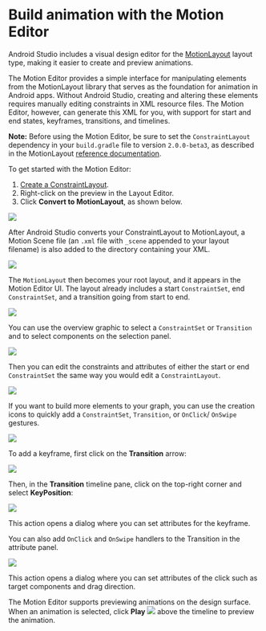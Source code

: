 # Build animation with the Motion Editor

Android Studio includes a visual design editor for the [MotionLayout](https://developer.android.com/training/constraint-layout/motionlayout) layout type, making it easier to create and preview animations.

The Motion Editor provides a simple interface for manipulating elements from the MotionLayout library that serves as the foundation for animation in Android apps. Without Android Studio, creating and altering these elements requires manually editing constraints in XML resource files. The Motion Editor, however, can generate this XML for you, with support for start and end states, keyframes, transitions, and timelines.

**Note:** Before using the Motion Editor, be sure to set the `ConstraintLayout` dependency in your `build.gradle` file to version `2.0.0-beta3`, as described in the MotionLayout [reference documentation](https://developer.android.com/training/constraint-layout/motionlayout#getting_started).

To get started with the Motion Editor:

1.  [Create a ConstraintLayout](https://developer.android.com/training/constraint-layout#add-constraintlayout-to-your-project).
2.  Right\-click on the preview in the Layout Editor.
3.  Click **Convert to MotionLayout**, as shown below.

![](https://developer.android.com/studio/images/write/motion-editor-convert.png)

After Android Studio converts your ConstraintLayout to MotionLayout, a Motion Scene file (an `.xml` file with `_scene` appended to your layout filename) is also added to the directory containing your XML.

![](https://developer.android.com/studio/images/write/convert_to_motion_layout.png)

The `MotionLayout` then becomes your root layout, and it appears in the Motion Editor UI. The layout already includes a start `ConstraintSet`, end `ConstraintSet`, and a transition going from start to end.

![](https://developer.android.com/studio/images/write/start_end_constraint_set.png)

You can use the overview graphic to select a `ConstraintSet` or `Transition` and to select components on the selection panel.

![](https://developer.android.com/studio/images/write/motion-editor-select.gif)

Then you can edit the constraints and attributes of either the start or end `ConstraintSet` the same way you would edit a `ConstraintLayout`.

![](https://developer.android.com/studio/images/write/motion_edit_constraints.gif)

If you want to build more elements to your graph, you can use the creation icons to quickly add a `ConstraintSet`, `Transition`, or `OnClick`/ `OnSwipe` gestures.

![](https://developer.android.com/studio/images/write/motion_creation_icons.png)

To add a keyframe, first click on the **Transition** arrow:

![](https://developer.android.com/studio/images/write/motion-editor-add-keyframe.png)

Then, in the **Transition** timeline pane, click on the top\-right corner and select **KeyPosition**:

![](https://developer.android.com/studio/images/write/motion-editor-keyposition.png)

This action opens a dialog where you can set attributes for the keyframe.

You can also add `OnClick` and `OnSwipe` handlers to the Transition in the attribute panel.

![](https://developer.android.com/studio/images/write/motion_attribute_panel.png)

This action opens a dialog where you can set attributes of the click such as target components and drag direction.

The Motion Editor supports previewing animations on the design surface. When an animation is selected, click **Play** ![](https://developer.android.com/studio/images/write/motion_play_icon.png) above the timeline to preview the animation.